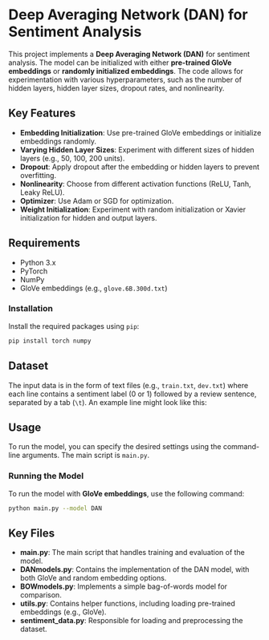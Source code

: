 # Deep Averaging Network (DAN) for Sentiment Analysis

This project implements a **Deep Averaging Network (DAN)** for sentiment analysis. The model can be initialized with either **pre-trained GloVe embeddings** or **randomly initialized embeddings**. The code allows for experimentation with various hyperparameters, such as the number of hidden layers, hidden layer sizes, dropout rates, and nonlinearity.

## Key Features

- **Embedding Initialization**: Use pre-trained GloVe embeddings or initialize embeddings randomly.
- **Varying Hidden Layer Sizes**: Experiment with different sizes of hidden layers (e.g., 50, 100, 200 units).
- **Dropout**: Apply dropout after the embedding or hidden layers to prevent overfitting.
- **Nonlinearity**: Choose from different activation functions (ReLU, Tanh, Leaky ReLU).
- **Optimizer**: Use Adam or SGD for optimization.
- **Weight Initialization**: Experiment with random initialization or Xavier initialization for hidden and output layers.

## Requirements

- Python 3.x
- PyTorch
- NumPy
- GloVe embeddings (e.g., `glove.6B.300d.txt`)

### Installation

Install the required packages using `pip`:

```bash
pip install torch numpy
```

## Dataset

The input data is in the form of text files (e.g., `train.txt`, `dev.txt`) where each line contains a sentiment label (0 or 1) followed by a review sentence, separated by a tab (`\t`). An example line might look like this:


## Usage

To run the model, you can specify the desired settings using the command-line arguments. The main script is `main.py`.

### Running the Model

To run the model with **GloVe embeddings**, use the following command:

```bash
python main.py --model DAN
```
## Key Files
- **main.py**: The main script that handles training and evaluation of the model.
- **DANmodels.py**: Contains the implementation of the DAN model, with both GloVe and random embedding options.
- **BOWmodels.py**: Implements a simple bag-of-words model for comparison.
- **utils.py**: Contains helper functions, including loading pre-trained embeddings (e.g., GloVe).
- **sentiment_data.py**: Responsible for loading and preprocessing the dataset.

